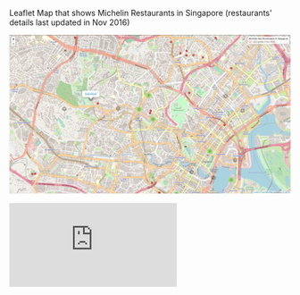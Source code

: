 Leaflet Map that shows Michelin Restaurants in Singapore (restaurants' details last updated in Nov 2016) 

![alttext]( 	https://github.com/qwyeow/JHU_DataScience/blob/master/Leaflet_Map/Screenshot%20from%202019-01-08%2012-45-42.png)


![alttext2](https://github.com/qwyeow/JHU_DataScience/blob/master/Leaflet_Map/michelin_rpub.html)
